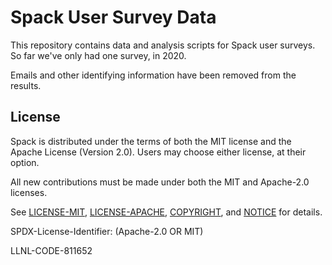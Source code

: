 # Spack User Survey Data

This repository contains data and analysis scripts for Spack user
surveys. So far we've only had one survey, in 2020.

Emails and other identifying information have been removed from the results.

## License

Spack is distributed under the terms of both the MIT license and the
Apache License (Version 2.0). Users may choose either license, at their
option.

All new contributions must be made under both the MIT and Apache-2.0
licenses.

See [LICENSE-MIT](https://github.com/spack/spack-user-survey/blob/develop/LICENSE-MIT),
[LICENSE-APACHE](https://github.com/spack/spack-user-survey/blob/develop/LICENSE-APACHE),
[COPYRIGHT](https://github.com/spack/spack-user-survey/blob/develop/COPYRIGHT), and
[NOTICE](https://github.com/spack/spack-user-survey/blob/develop/NOTICE) for details.

SPDX-License-Identifier: (Apache-2.0 OR MIT)

LLNL-CODE-811652
